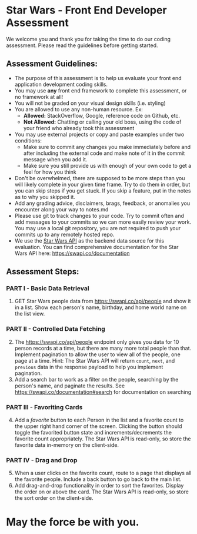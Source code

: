 # Star Wars - Front End Developer Assessment

We welcome you and thank you for taking the time to do our coding assessment. Please read the guidelines before getting started.

## Assessment Guidelines:

* The purpose of this assessment is to help us evaluate your front end application development coding skills.
* You may use **any** front end framework to complete this assessment, or no framework at all!
* You will not be graded on your visual design skills (i.e. styling)
* You are allowed to use any non-human resource. Ex:
  * **Allowed:** StackOverflow, Google, reference code on Github, etc.
  * **Not Allowed:** Chatting or calling your old boss, using the code of your friend who already took this assessment
 * You may use external projects or copy and paste examples under two conditions:
   * Make sure to commit any changes you make immediately before and after including the external code and make note of it in the commit message when you add it.
   * Make sure you still provide us with enough of your own code to get a feel for how you think
* Don't be overwhelmed, there are supposed to be more steps than you will likely complete in your given time frame. Try to do them in order, but you can skip steps if you get stuck. If you skip a feature, put in the notes as to why you skipped it.
* Add any grading advice, disclaimers, brags, feedback, or anomalies you encounter along your way to notes.md
* Please use git to track changes to your code. Try to commit often and add messages to your commits so we can more easily review your work. You may use a local git repository, you are not required to push your commits up to any remotely hosted repo.
* We use the [Star Wars API](https://swapi.co/) as the backend data source for this evaluation. You can find comprehensive documentation for the Star Wars API here: https://swapi.co/documentation

## Assessment Steps:

### PART I - Basic Data Retrieval

1. GET Star Wars people data from https://swapi.co/api/people and show it in a list. Show each person's name, birthday, and home world name on the list view.

### PART II - Controlled Data Fetching

2. The https://swapi.co/api/people endpoint only gives you data for 10 person records at a time, but there are many more total people than that. Implement pagination to allow the user to view all of the people, one page at a time.  Hint: The Star Wars API will return `count`, `next`, and `previous` data in the response payload to help you implement pagination.
3. Add a search bar to work as a filter on the people, searching by the person's name, and paginate the results. See https://swapi.co/documentation#search for documentation on searching

### PART III - Favoriting Cards

4. Add a *favorite* button to each Person in the list and a favorite count to the upper right hand corner of the screen. Clicking the button should toggle the favorited button state and increments/decrements the favorite count appropriately. The Star Wars API is read-only, so store the favorite data in-memory on the client-side.

### PART IV - Drag and Drop

5. When a user clicks on the favorite count, route to a page that displays all the favorite people. Include a back button to go back to the main list.
6. Add drag-and-drop functionality in order to sort the favorites. Display the order on or above the card.  The Star Wars API is read-only, so store the sort order on the client-side.

# May the force be with you.
